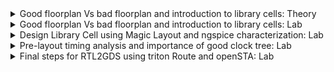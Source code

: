 <details>
  <summary> Good floorplan Vs bad floorplan and introduction to library cells: Theory</summary>
  <br>

  * First step in physical design is defining `width (W)` and `height (H)` of `Core` and `Die`

  ![image](https://github.com/user-attachments/assets/27eac35f-3fa5-4303-a4a1-553cdba608c3)

* Example to idwntify width and height
  * Let us consider the following netlist

![image](https://github.com/user-attachments/assets/c5b4ebf9-7e8b-44f3-9488-a9f24a7c9f50)

* Let us convert the highlighted symbols into physical dimension.

![image](https://github.com/user-attachments/assets/76b44ace-d8b7-492f-a3a5-d26e563a5570)

* Let us assume the rough dimensions

![image](https://github.com/user-attachments/assets/b2e27a71-8cdf-4565-bd99-6b5909c5983f)
![image](https://github.com/user-attachments/assets/597ca830-35b9-4eb7-b9f2-edbe2929b51f)

* What is `Core` and `Die` section of Chip?

  * `Core`: It is the section of the chip where the fundamental logic of the design is placed.
  * `Die`: It consists of a core, is small semiconductor material specimen on which the fundamental circuit is fabricated.

![image](https://github.com/user-attachments/assets/f3d47a2c-c9bb-4a10-b218-f4307b775eec)
![image](https://github.com/user-attachments/assets/b83ca9d2-7a81-4359-ad6e-9f8338ad9837)

* To arrive at dimensions place all the logic cells inside the core

![image](https://github.com/user-attachments/assets/d31349f4-1c91-4348-aab2-dac76482dd33)
![image](https://github.com/user-attachments/assets/64aa696a-e586-4cc6-8abf-2b3f3e875b09)
![image](https://github.com/user-attachments/assets/8f4e2711-79dd-46c5-98ed-aed3863427ee)

* In this case `utilization factor = 1`
  
* 100% utilization factor means core is completely occupied and there is no space to add any extra logic
  
* `Aspect Ratio = Height/Width`
  
* In the above example Aspect Ratio=1
  
* `Aspect Ratio = 1` signifies that chip is `square` shaped
  
* `Aspect Ratio` other than 1 signifies that chip is `rectangular` shaped

* ![image](https://github.com/user-attachments/assets/6efdf404-fa26-449c-be64-e95c8e1de63d)

* Example to understand `utilization factor` and `aspect ratio`

![image](https://github.com/user-attachments/assets/c70e43bc-48a0-457f-af36-908b8b4e5ef1)

## Defining Locations of Preplaced cells

#### What is Preplaced Cell?

![image](https://github.com/user-attachments/assets/9ebccb6d-4f42-4f38-938c-d0bcdf6ed557)
![image](https://github.com/user-attachments/assets/7415e170-1ec1-43f1-b8f9-7c4d504d004f)
![image](https://github.com/user-attachments/assets/a4c1733c-9cac-4a5f-b52e-47029bfbbf51)
![image](https://github.com/user-attachments/assets/7f82bb03-8615-4197-80b9-ba2de5fa961c)

#### Locations of preplaced cells

* The preplaced cells are located based on design background

![image](https://github.com/user-attachments/assets/8c8bef0f-bf7b-41a9-8886-6b0b99509818)

* Surround the preplaced cells with decoupling capacitors

![image](https://github.com/user-attachments/assets/1185b44e-b090-4153-945d-d7272e38f5d5)
![image](https://github.com/user-attachments/assets/eeb283d5-5614-4509-a0f3-f7d413d35de0)

* Solution: Add decoupling capacitors to correctly identify `logic 0` and `logic 1`

![image](https://github.com/user-attachments/assets/8cd95b75-2ca7-4026-8b1e-c5e3e90d5e20)








</details>


<details>
  <summary>Good floorplan Vs bad floorplan and introduction to library cells: Lab </summary>
<br>
  
#### Just go to to the location given in the screenshot and try to open the readme file

![image](https://github.com/user-attachments/assets/09b4e8dc-9cc0-4e8b-b5ef-125929b1b426)

#### README.md file by giving the command less README.md: Here you can see the variables required for each stage, these variables are noting but switches

![image](https://github.com/user-attachments/assets/db8fc66e-ae66-4ad2-9c1b-1bb486683e45)

#### To see the default settings of the floorplan type the following command

#### less floorplan.tcl

#### In the screenshot FP_IO_MODE 1 indicates that the pins are positioned randomly around the core but at equi distant for zero they will not be at equi distant

![image](https://github.com/user-attachments/assets/12933317-3809-4277-afd3-566afcb27335)

#### less config.tcl: shows design name, clock period etc

![image](https://github.com/user-attachments/assets/3ce7b835-5017-4305-8006-f5009edb62ef)

#### To run the floor plan just give the command as run_floorplan

![aspectratioo](https://github.com/VijayalaxmiSKumbhar/VSD-SoC-Design-Program/assets/170864002/a8abead7-877d-4aca-825a-860c3f8dc6f3)

![floorplan](https://github.com/VijayalaxmiSKumbhar/VSD-SoC-Design-Program/assets/170864002/cf5c3f91-6a1b-4bcb-91d6-9f948a698f81)

![1dieaarea](https://github.com/VijayalaxmiSKumbhar/VSD-SoC-Design-Program/assets/170864002/429b50f4-6d1a-4833-8c19-b78b1481d945)

#### default parameters set for floorplan in openlane

![image](https://github.com/user-attachments/assets/cb6d9c56-2ff3-4701-b490-4b4d4be5d869)

#### logs/floorplan/

![image](https://github.com/user-attachments/assets/42725de1-0913-4281-98a9-5921d53eb1dd)

#### ioPlacer.log

![image](https://github.com/user-attachments/assets/aa1b3bc6-12d0-4b36-800f-c3435812c074)

![image](https://github.com/user-attachments/assets/3122ac0c-7435-4ae3-908a-4485af0d73d8)

#### def file: design exchange format

![image](https://github.com/user-attachments/assets/d454d048-4c93-4cfe-b56d-f37ff41edda5)

#### beginning of def file is diearea

![image](https://github.com/user-attachments/assets/a55c59ac-9ce0-4970-9826-3381e0069a15)

![image](https://github.com/user-attachments/assets/31d96e7c-b548-4ad2-9a5b-b02977cc4692)

#### Press s and v to fit it on screen properly

![image](https://github.com/user-attachments/assets/f5c6b1c7-e9e5-4c81-bd97-f91646c2d2f4)

![image](https://github.com/user-attachments/assets/1e31bcb4-ebb7-437f-9a99-366d76de6328)

#### move the cursor on particular object and then press s

#### go to tkcon main and type what it will show the details as in the screenshot

![image](https://github.com/user-attachments/assets/06538254-9343-49e2-bb8e-95cd7b83ea84)

#### `cd Desktop/work/tools/openlane_working_dir/openlane`

#### git clone `https://github.com/nickson-jose/vsdstdcelldesign`

![10](https://github.com/VijayalaxmiSKumbhar/VSD-SoC-Design-Program/assets/170864002/46645870-db68-4a72-8829-a900744dcd50)

#### Various files in vsdstdcelldesign

![image](https://github.com/user-attachments/assets/ec21011e-cd72-43af-857b-dc43fcf9f064)

#### tech file

![image](https://github.com/user-attachments/assets/1cfe424e-d118-44e5-9fdb-a6fff86b2de2)

#### copying the sky130A.tech file

![image](https://github.com/user-attachments/assets/135f44aa-d471-404c-8b14-70a3e4dadf94)

#### After copying the file will be seen as given in the screenshot

![image](https://github.com/user-attachments/assets/1145bf1c-8364-4f53-9e7c-bd71c0987487)

</details>

<details>
  <summary>Design Library Cell using Magic Layout and ngspice characterization: Lab</summary>
  <br>
  
## Inverter in magic

![image](https://github.com/user-attachments/assets/3fa8b21b-038d-4ec2-85bb-d548212d552f)

#### press s & V to fit on screen properly

![image](https://github.com/user-attachments/assets/10f9f197-ca75-4fe5-a9f8-bd6b81944874)

#### what in tkcon tells highlighted portion, so here NMOS is identified

![image](https://github.com/user-attachments/assets/b7b14fb4-70f1-4425-9a84-d30a008dd39b)

#### PMOS is identified

![image](https://github.com/user-attachments/assets/20943225-513a-4192-8028-17edf13ffe91)

#### In magic to see whether two different parts of the circuit are connected press s two times

#### first time press: the area where the cursor is highlighted

![image](https://github.com/user-attachments/assets/c88e01f1-7878-40bd-a841-9332c12ed11b)


#### second time press:the area where it is connected gets highlighted

![image](https://github.com/user-attachments/assets/c03bb8c0-566a-4e1f-bc60-fb4d1ee97fbc)

#### extract on spice

![image](https://github.com/user-attachments/assets/3b3808b4-d487-4d7a-8a4f-bbc74295f80d)

#### spice file has been created

![image](https://github.com/user-attachments/assets/dbe87655-b6df-4ca8-a65e-d33016a3090e)

#### Let us see what is inside this spice file by giving the command vim sky130_inv.spice

![image](https://github.com/user-attachments/assets/db164868-3b01-41f4-88ed-980b77650c3b)

#### edited spice file

![image](https://github.com/user-attachments/assets/71d34498-ef4b-4dd8-8254-223e999ddc1d)

#### To simulate the spice file give the command ngspice sky130_inv.spice

![image](https://github.com/user-attachments/assets/9bb9f34a-1b7e-4509-a9c6-3af0160ff43f)

#### To see the plot give the command as plot y vs time a

![image](https://github.com/user-attachments/assets/f8e17bb9-d30d-4d99-aefe-8ea98f87f2f7)

#### To remove the spikes in the output waveform we will change the load capactice value to 2fF

![image](https://github.com/user-attachments/assets/8e896688-1e6b-48ec-907b-6c0d127f5a61)

## 20% Screenshots

![image](https://github.com/user-attachments/assets/66b776dd-f78d-487b-a15d-8895199c6607)

![image](https://github.com/user-attachments/assets/874689f3-07fa-4d4a-a991-97168bab0198)

## 80% screenshots

![image](https://github.com/user-attachments/assets/3cf3d08e-989e-45b1-b72a-7cb9a47e16eb)

![image](https://github.com/user-attachments/assets/b6f9e2f3-65e6-464d-a394-d66d55c989d1)

#### Rise time= 2.24608e-09 - 2.18196e-09=0.06412 nS

## Now let us calculate the propogation delay

## 50% screenshots

![image](https://github.com/user-attachments/assets/82afc187-6152-436e-856f-cd1c43850e18)

![image](https://github.com/user-attachments/assets/eb6f65af-2cfc-47e4-a476-6ee78ba92e53)

#### cell rise delay = 2.21183e-09 - 2.15108e-09 = 0.06075 nS

#### Problems in DRC

![image](https://github.com/user-attachments/assets/80db1b8f-04e9-4647-822f-cb97841d16f7)

![drc2](https://github.com/user-attachments/assets/54bfd2b3-ebc1-46ab-8f4d-321b6aa3f614)

![drc2magicrc](https://github.com/user-attachments/assets/c15139d4-6d52-4f4c-94a7-76f03afa9433)

![drc3](https://github.com/user-attachments/assets/dcfe3628-efde-4099-afeb-b18c0d6d602e)

![drc4](https://github.com/user-attachments/assets/c98fd132-e9cb-46f5-8d83-c1ec1832c3c6)

![drc5](https://github.com/user-attachments/assets/01e69edb-1a0f-46b8-be42-74310cdf0a2c)

![drc6](https://github.com/user-attachments/assets/16c92828-94ce-4c28-866c-a0b57516f21e)

![drc7](https://github.com/user-attachments/assets/cd878889-528d-425a-bcf5-ed7814f58143)

![drc8](https://github.com/user-attachments/assets/7a8df255-4e2d-4709-bbd5-0c6fc27cbe2e)

![drc9](https://github.com/user-attachments/assets/62b27f17-829d-47a3-80da-a3f613fbe106)

![drc10](https://github.com/user-attachments/assets/b30ab77c-dbc0-424c-aa3f-0c655801955b)

![drc11](https://github.com/user-attachments/assets/6ffd74e5-d202-439e-8bfd-f547ce0d2894)

![drc12](https://github.com/user-attachments/assets/78fd13db-2dff-4edd-be0c-3c0d57719b88)

![drc13](https://github.com/user-attachments/assets/adb65618-e748-4191-964a-b9f39be0a8c3)

![drc14](https://github.com/user-attachments/assets/8306a760-47cc-4ffb-96c1-cf02bfeeba20)

![drc15](https://github.com/user-attachments/assets/84129c87-ad3e-430c-add6-725e9c130b95)

![drc16](https://github.com/user-attachments/assets/e45491f4-adcb-45b7-990a-2900b1757a28)


# extracting lef file out of .mag file

#### less tracks.info: tracks are basicaaly used during routing stage

![image](https://github.com/user-attachments/assets/13a0078d-6b01-4e26-869f-3729d7f22291)

</details>


<details>
  <summary>Pre-layout timing analysis and importance of good clock tree: Lab</summary>
  <br>
  
#### Each of the tracks are placed at 0.46 along horizontal direction. Similarly for y direction 0.34

#### for every layer there is x and y direction

![image](https://github.com/user-attachments/assets/3cb49fbe-5f97-4cb0-8ef2-b0d2d37f77c6)

#### grid dimensions

![image](https://github.com/user-attachments/assets/356dd412-37cc-4c73-aaf8-4816bbfa5d25)

#### width of the standard cell must be odd multiples of xpitch

#### creating a port

#### select a particular region and then go to edit click on text to make the changes

![image](https://github.com/user-attachments/assets/ede1d061-b743-4fcd-9cfe-96a201fea458)

#### port class and port use

#### what will tell you to which layer it is attached, port name, signal etc

![image](https://github.com/user-attachments/assets/0bc83188-34e4-45d2-87ec-b9c7deb93532)

#### once this is done we are ready to extract the lef file

#### save the file as sky130_vsdinv.mag

![image](https://github.com/user-attachments/assets/82bffb63-b5a0-4307-b802-5f8fcfe475d9)

#### lef write

![image](https://github.com/user-attachments/assets/0023a960-8391-42eb-af79-6f4c4d6c134f)

#### type the following commands to open the lef file

![image](https://github.com/user-attachments/assets/87a68d3f-aa81-46b5-a163-efaaf38d01ec)

![image](https://github.com/user-attachments/assets/283da182-302c-4a5a-8eef-6d11ce9e7cdf)

#### plug this lef file into our picorv32a

![image](https://github.com/user-attachments/assets/b542a447-3dd5-4a7f-911d-020fd1442194)

#### copying lef file into src

![image](https://github.com/user-attachments/assets/7efa90b8-7327-406d-b3da-b31fcbd28ecc)

#### The lef file has been included

![image](https://github.com/user-attachments/assets/751a16b0-376d-4f93-bace-2b7b60dd1793)

#### less sky130_fd_sc_hd__typical.lib

![image](https://github.com/user-attachments/assets/115aa230-cb68-4132-bdc6-c81f7527868b)


![image](https://github.com/user-attachments/assets/0e052742-44fe-49ea-88e4-24245c1a185f)

#### src will be having lef file as well as library

![image](https://github.com/user-attachments/assets/29f3947c-a431-453f-ac29-7c04b5c11a6d)

![image](https://github.com/user-attachments/assets/b9b7a038-2700-429c-a33b-ec85b7b70e90)

#### now modify config.tcl

![image](https://github.com/user-attachments/assets/ff25f623-fdcd-4875-8b11-d0c1e7854481)



#### overwrite will take the new values defined in config.tcl

![image](https://github.com/user-attachments/assets/85ef28c4-798d-452b-8656-e5847cbb9235)

![image](https://github.com/user-attachments/assets/fc899c11-24f8-4c4b-ac3e-154425d5392d)

#### Additional steps

![image](https://github.com/user-attachments/assets/4f5cb375-cc59-4444-af07-3d83cf08b0ef)


#### mapping our custom vsd inverter 

![image](https://github.com/user-attachments/assets/177a2f1c-572d-428d-ba91-bcf72b67143d)

![image](https://github.com/user-attachments/assets/92118c9c-ef43-412e-b22b-85d3fb476b20)

#### Synthesis is successful. In the screenshot wns is maximum slack and tns is total negative slack

![image](https://github.com/user-attachments/assets/1671895d-e040-4686-af75-40cd09d51f84)

#### Commands to reduce slack

![image](https://github.com/user-attachments/assets/45ec2679-59c5-4d79-bcc3-b28a015488b1)

#### Now slack has been reduced

![image](https://github.com/user-attachments/assets/1c4d9e6e-b553-495c-9176-7657418ed76b)

#### run_floorplan

![image](https://github.com/user-attachments/assets/dab08b19-824e-4486-8e1d-ececdf035e97)

#### Since the flow is failed as shown in the above screenshot, run the following commands

```
* init_floorplan
* place_io
* tap_decap_or

```

![image](https://github.com/user-attachments/assets/906a335d-6260-455f-9a10-8ee6ce0f8335)

#### run_placement

![image](https://github.com/user-attachments/assets/23348c6a-9884-4993-877e-81841925c3f7)

#### load placement def in magic

![image](https://github.com/user-attachments/assets/d400ab23-0ace-4f69-ad55-077bccfe9e57)

#### placement def in magic

![image](https://github.com/user-attachments/assets/ea2ea4a1-a677-4cfe-8c97-d3a411ee34a7)

![image](https://github.com/user-attachments/assets/9345aa08-80d7-4500-93c7-4f384e7e7be3)

#### sky130_vsdinv

![image](https://github.com/user-attachments/assets/49248642-cd11-49d0-aa37-9f63a6275659)

#### search for sky130_vsdinv and then expand

![image](https://github.com/user-attachments/assets/20c8f094-cd0d-4ff5-9270-2187a7cf9f45)

#### pre_sta.conf

#### pre_sta.conf file

![image](https://github.com/user-attachments/assets/abd5f1ca-7df1-48da-b2e1-44d72b73d429)

#### my_base.sdc file

![image](https://github.com/user-attachments/assets/79d56dbf-858a-4913-9caa-c60b3c4114af)

#### execution of sta pre_sta.conf

![image](https://github.com/user-attachments/assets/a8d9f2eb-d66e-4142-8cfe-a91db467347f)

![image](https://github.com/user-attachments/assets/7cb31fd3-f797-4128-b747-ad17ddf068a4)


![image](https://github.com/user-attachments/assets/b65e6819-0f33-4fd6-a63b-d42586bd5d70)

#### reduce fanout and do the synthesis again

#### follow the commands given in screenshot

![image](https://github.com/user-attachments/assets/8621a0a5-2612-4c0e-b469-88f0936ab673)

![image](https://github.com/user-attachments/assets/3a39a252-0c73-4ff7-8aa7-c583ff2f2c16)

#### run the sta pre_sta.conf

![image](https://github.com/user-attachments/assets/fec2902f-884e-4a1a-a2e6-cdc01f0b328b)

![image](https://github.com/user-attachments/assets/24102bf8-4939-46fd-86dc-c067e0816a70)

#### pre_sta.conf: Configuration file on which we will be doing Prelayout timing analysis

![image](https://github.com/user-attachments/assets/2dcca01c-0f20-49cd-9391-4212663ffcf6)

#### Let us see the contents of this file 

![image](https://github.com/user-attachments/assets/88a8e65a-e2a4-4004-b176-a76897e83d95)

![image](https://github.com/user-attachments/assets/f3181649-8827-4797-841b-53e91a39d5b3)

#### Do sta pre_sta.conf

![image](https://github.com/user-attachments/assets/37fb086f-4292-4181-8ab1-e86c1a86fe13)


## Hold analysis come into picture after CTS. Let us check set up analysis

#### Optimize the fanout value

#### Let us see the fanout value

![image](https://github.com/user-attachments/assets/8c29ce40-67b9-490e-9fc2-9ce63cbdd6bd)

![image](https://github.com/user-attachments/assets/c9ad7e63-a864-4047-9627-315200009448)

#### Choose the optimum value of fanout value
#### set the fanout value to 4 and run the synthesis again

 ![image](https://github.com/user-attachments/assets/26691fb4-3d2f-4b63-ad01-e82c8539a052)

![image](https://github.com/user-attachments/assets/169b303b-c45b-4934-bd3f-3bf7b05f45b1)

#### Net having huge delay

![image](https://github.com/user-attachments/assets/9893474c-df45-478f-b71c-4f2e9a91a5f9)

#### Now run the following commands

![image](https://github.com/user-attachments/assets/11207a05-8f5a-49a6-8253-933dd4e1e3b0)

#### upsizing the cell reduces the delay

#### help write_verilog

![image](https://github.com/user-attachments/assets/b1ea00a4-9419-4f0d-9b0d-825a7e7c4f9f)

#### Now objective is to replace the synthesis file with modified one

![image](https://github.com/user-attachments/assets/5801a876-19c6-4a56-ba43-7ef2ded528a9)

#### This will over write the current verilog file

![image](https://github.com/user-attachments/assets/1efef009-60d5-4e83-9c95-0961401b3683)

#### The file has been modofied with 15/Sept/2024 earlier it was created on 11/Sept/2024

![image](https://github.com/user-attachments/assets/cab9844e-f3f0-44ed-96a7-57ad4bfc017e)

![orgate](https://github.com/user-attachments/assets/1da6e515-c153-49de-8cce-5004bd312da4)

![orgate2](https://github.com/user-attachments/assets/5e0a8bcb-302f-4405-8827-1947e686ccfa)

![slack](https://github.com/user-attachments/assets/2ffde198-9ad9-48c9-bf60-6e5c0bf30a00)

![customtimingreport](https://github.com/user-attachments/assets/1f91fd93-5115-4abf-93b2-fe8cc3d912fa)

![updatevariablessynthesis](https://github.com/user-attachments/assets/d8870f37-74a1-46f4-a114-097d9dd9b9ad)

![runfloorplan](https://github.com/user-attachments/assets/f7779e78-b671-4f42-a067-6e3449d320d1)

![tapdecap](https://github.com/user-attachments/assets/7f98096a-1e11-4213-91b0-64cbea0c979e)

![runplacement](https://github.com/user-attachments/assets/79b9b74e-260a-46df-83ef-798dfddb1077)

![cts](https://github.com/user-attachments/assets/ba866a37-807d-45e2-a771-4a6a96e43c5f)

![cts2](https://github.com/user-attachments/assets/8cdd89ea-ca45-4b90-b91a-28ddfbc3cc0b)

## openroad

![openroad](https://github.com/user-attachments/assets/899238af-b4d6-4d66-902a-f673acf6c62a)

![reportchecks](https://github.com/user-attachments/assets/e9fca8f7-90a4-4b15-b4d3-0c435a29f02f)


![reportchecks1](https://github.com/user-attachments/assets/2376c6e7-512f-4c91-950c-97ea777da95a)

![clkbuff](https://github.com/user-attachments/assets/7dd93e1e-9755-4ffc-bfc9-d7675b52e0b2)

![insertingclkbuf1](https://github.com/user-attachments/assets/db78ad3e-7e2d-46c0-a63a-06bfa9d35489)

![setuphold](https://github.com/user-attachments/assets/2b67e96d-7431-45db-8eff-9d472eed8ff7)

</details>

<details>
  <summary>Final steps for RTL2GDS using triton Route and openSTA: Lab</summary>
  <br>

## Power Distribution Network

![pdngen](https://github.com/user-attachments/assets/22901949-2a5d-49dc-a18d-44abd5775dfa)

![pdnsuccessful](https://github.com/user-attachments/assets/ac0f0572-b938-432b-a301-1368e20d3b35)

![pdndef](https://github.com/user-attachments/assets/2976c237-f3a9-45ae-b414-e72ffa037a8f)

![pdndef1](https://github.com/user-attachments/assets/4936a6a3-c1cf-4a92-8fa4-533db12f6a60)

![pdndef2](https://github.com/user-attachments/assets/cb1b55f4-11d0-4e5d-9a0b-1e2a857e473e)

![pdndef3](https://github.com/user-attachments/assets/d1e16d8b-3c45-4ada-b97f-a8138a679532)

![routing](https://github.com/user-attachments/assets/04d45a71-5a91-4def-a94b-9620a4aa6774)

![routing1](https://github.com/user-attachments/assets/bd1bc0cb-192f-4fe6-a09a-4c414f82df3e)

![routing2](https://github.com/user-attachments/assets/8ebfe671-adc4-4d05-aaca-5dbd5e87b9f8)

![routing3](https://github.com/user-attachments/assets/67378d71-088f-4e7e-ae3d-5f506cd2836f)

![routeddef](https://github.com/user-attachments/assets/3f582104-e31a-41b9-ac52-978d0236bea8)

![routeddef1](https://github.com/user-attachments/assets/c5042468-311e-479a-963e-631086e98164)

![routeddef2](https://github.com/user-attachments/assets/a248f818-a92a-4285-8078-6558a4bca7d9)

![laststep1](https://github.com/user-attachments/assets/db025b85-d39c-4a52-99bb-580175991869)

![laststep2](https://github.com/user-attachments/assets/006c37e0-5f48-40fe-9c1f-373d06d75118)

![laststep3](https://github.com/user-attachments/assets/7700637f-3e87-460f-9d91-19fd3ca1e4b7)

![laststep4](https://github.com/user-attachments/assets/d18bd42b-2043-479c-b0d4-b5162dde0893)

![laststep5](https://github.com/user-attachments/assets/d5d3d6b7-c074-4f5b-8337-89402354027b)


## Certificate

![image](https://github.com/user-attachments/assets/bb73341a-b682-4dc1-9b42-49db67726836)












Acknowledgements

Kunal Ghosh, Co-founder VSD Coporation Private Limited.

Nickson P Jose, Physical Design Engineer, Intel Corporation.

R. Timothy Edwards, Senior Vice President of Analog and Design, efabless Corporation.
</details>



